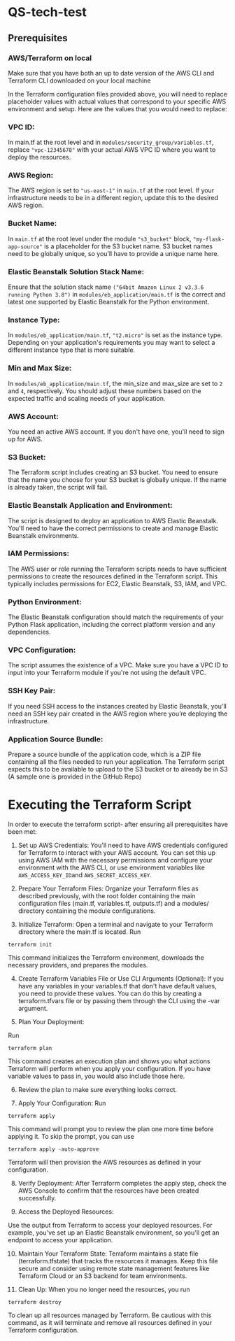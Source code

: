 # QS-tech-test

## Prerequisites

### AWS/Terraform on local

Make sure that you have both an up to date version of the AWS CLI and Terraform CLI downloaded on your local machine

In the Terraform configuration files provided above, you will need to replace placeholder values with actual values that correspond to your specific AWS environment and setup. Here are the values that you would need to replace:

### VPC ID:

In main.tf at the root level and in `modules/security_group/variables.tf`, replace `"vpc-12345678"` with your actual AWS VPC ID where you want to deploy the resources.

### AWS Region:

The AWS region is set to `"us-east-1"` in `main.tf` at the root level. If your infrastructure needs to be in a different region, update this to the desired AWS region.

### Bucket Name:

In `main.tf` at the root level under the module `"s3_bucket"` block, `"my-flask-app-source"` is a placeholder for the S3 bucket name. S3 bucket names need to be globally unique, so you’ll have to provide a unique name here.

### Elastic Beanstalk Solution Stack Name:

Ensure that the solution stack name `("64bit Amazon Linux 2 v3.3.6 running Python 3.8")` in `modules/eb_application/main.tf` is the correct and latest one supported by Elastic Beanstalk for the Python environment.

### Instance Type:

In `modules/eb_application/main.tf`, `"t2.micro"` is set as the instance type. Depending on your application's requirements you may want to select a different instance type that is more suitable.

### Min and Max Size:

In `modules/eb_application/main.tf`, the min_size and max_size are set to `2` and `4`, respectively. You should adjust these numbers based on the expected traffic and scaling needs of your application.

### AWS Account: 

You need an active AWS account. If you don't have one, you'll need to sign up for AWS.

### S3 Bucket: 

The Terraform script includes creating an S3 bucket. You need to ensure that the name you choose for your S3 bucket is globally unique. If the name is already taken, the script will fail.

### Elastic Beanstalk Application and Environment: 

The script is designed to deploy an application to AWS Elastic Beanstalk. You'll need to have the correct permissions to create and manage Elastic Beanstalk environments.

### IAM Permissions: 

The AWS user or role running the Terraform scripts needs to have sufficient permissions to create the resources defined in the Terraform script. This typically includes permissions for EC2, Elastic Beanstalk, S3, IAM, and VPC.

### Python Environment: 

The Elastic Beanstalk configuration should match the requirements of your Python Flask application, including the correct platform version and any dependencies.

### VPC Configuration: 

The script assumes the existence of a VPC. Make sure you have a VPC ID to input into your Terraform module if you're not using the default VPC.

### SSH Key Pair:

If you need SSH access to the instances created by Elastic Beanstalk, you'll need an SSH key pair created in the AWS region where you’re deploying the infrastructure.

### Application Source Bundle:
Prepare a source bundle of the application code, which is a ZIP file containing all the files needed to run your application. The Terraform script expects this to be available to upload to the S3 bucket or to already be in S3 (A sample one is provided in the GitHub Repo)

# Executing the Terraform Script

In order to execute the terraform script- after ensuring all prerequisites have been met:

1. Set up AWS Credentials:
You'll need to have AWS credentials configured for Terraform to interact with your AWS account. You can set this up using AWS IAM with the necessary permissions and configure your environment with the AWS CLI, or use environment variables like `AWS_ACCESS_KEY_ID`and `AWS_SECRET_ACCESS_KEY`.

2. Prepare Your Terraform Files:
Organize your Terraform files as described previously, with the root folder containing the main configuration files (main.tf, variables.tf, outputs.tf) and a modules/ directory containing the module configurations.

3. Initialize Terraform:
Open a terminal and navigate to your Terraform directory where the main.tf is located.
Run
```
terraform init
```
This command initializes the Terraform environment, downloads the necessary providers, and prepares the modules.

4. Create Terraform Variables File or Use CLI Arguments (Optional):
If you have any variables in your variables.tf that don't have default values, you need to provide these values. You can do this by creating a terraform.tfvars file or by passing them through the CLI using the -var argument.

5. Plan Your Deployment:

Run
```
terraform plan
```
This command creates an execution plan and shows you what actions Terraform will perform when you apply your configuration. If you have variable values to pass in, you would also include those here.

6. Review the plan to make sure everything looks correct.

7. Apply Your Configuration:
Run 
```
terraform apply 
```
This command will prompt you to review the plan one more time before applying it. To skip the prompt, you can use 
```
terraform apply -auto-approve
```
Terraform will then provision the AWS resources as defined in your configuration.

8. Verify Deployment:
After Terraform completes the apply step, check the AWS Console to confirm that the resources have been created successfully.

9. Access the Deployed Resources:

Use the output from Terraform to access your deployed resources. For example, you've set up an Elastic Beanstalk environment, so you'll get an endpoint to access your application.

10. Maintain Your Terraform State:
Terraform maintains a state file (terraform.tfstate) that tracks the resources it manages. Keep this file secure and consider using remote state management features like Terraform Cloud or an S3 backend for team environments.

11. Clean Up:
When you no longer need the resources, you run 
```
terraform destroy
```
To clean up all resources managed by Terraform. Be cautious with this command, as it will terminate and remove all resources defined in your Terraform configuration.




